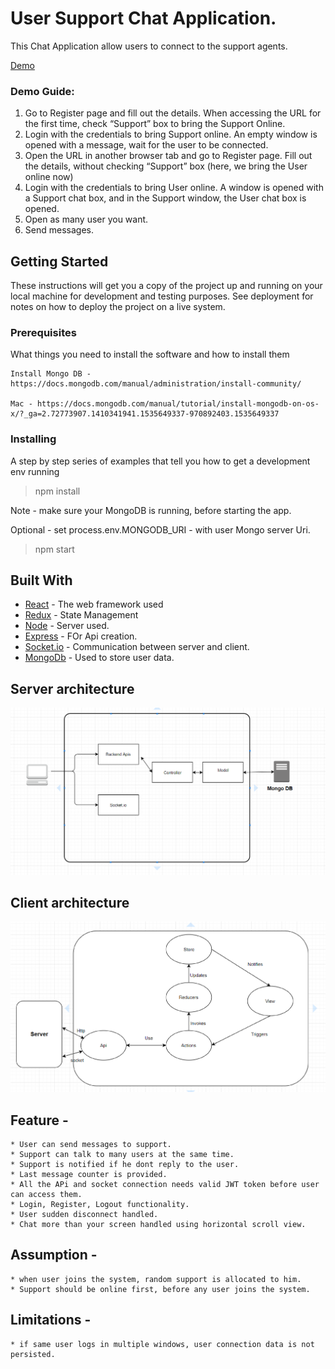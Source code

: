 
# User Support Chat Application.

This Chat Application allow users to connect to the support agents.

[Demo](https://user-support-chat-app.herokuapp.com/)
### Demo Guide:
1.	Go to Register page and fill out the details. When accessing the URL for the first time, check “Support” box to bring the Support Online.
2.	Login with the credentials to bring Support online. An empty window is opened with a message, wait for the user to be connected.
3.	Open the URL in another browser tab and go to Register page. Fill out the details, without checking “Support” box (here, we bring the User online now)
4.	Login with the credentials to bring User online. A window is opened with a Support chat box, and in the Support window, the User chat box is opened.
5.  Open as many user you want.
5.	Send messages.

## Getting Started

These instructions will get you a copy of the project up and running on your local machine for development and testing purposes. See deployment for notes on how to deploy the project on a live system.

### Prerequisites

What things you need to install the software and how to install them

    Install Mongo DB - 
    https://docs.mongodb.com/manual/administration/install-community/

    Mac - https://docs.mongodb.com/manual/tutorial/install-mongodb-on-os-x/?_ga=2.72773907.1410341941.1535649337-970892403.1535649337


### Installing

A step by step series of examples that tell you how to get a development env running

> npm install

Note - make sure your MongoDB is running, before starting the app.

Optional - set process.env.MONGODB_URI - with user Mongo server Uri.

> npm start

## Built With

* [React](https://reactjs.org/) - The web framework used
* [Redux](https://redux.js.org/) - State Management
* [Node](https://nodejs.org/en/) - Server used.
* [Express](https://nodejs.org/en/) - FOr Api creation.
* [Socket.io](https://socket.io/) - Communication between server and client.
* [MongoDb](https://www.mongodb.com/) - Used to store user data.

## Server architecture
![server architecture](https://github.com/ishachopde/ChatAppChallenge/blob/master/architecture/ChatAppArchitectureDiagram.png "Server Architecture")

## Client architecture
![client architecture](https://github.com/ishachopde/ChatAppChallenge/blob/master/architecture/ClientArchitecture.png "Client Architecture")

## Feature - 
    * User can send messages to support.
    * Support can talk to many users at the same time.
    * Support is notified if he dont reply to the user.
    * Last message counter is provided.
    * All the APi and socket connection needs valid JWT token before user can access them.
    * Login, Register, Logout functionality.
    * User sudden disconnect handled.
    * Chat more than your screen handled using horizontal scroll view.

## Assumption - 
    * when user joins the system, random support is allocated to him. 
    * Support should be online first, before any user joins the system.

## Limitations - 
    * if same user logs in multiple windows, user connection data is not persisted.
    

